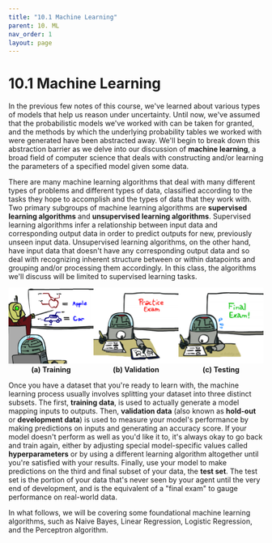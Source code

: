 ```yaml
---
title: "10.1 Machine Learning"
parent: 10. ML
nav_order: 1
layout: page
---
```


# 10.1 Machine Learning

In the previous few notes of this course, we've learned about various types of models that help us reason under uncertainty. Until now, we've assumed that the probabilistic models we've worked with can be taken for granted, and the methods by which the underlying probability tables we worked with were generated have been abstracted away. We'll begin to break down this abstraction barrier as we delve into our discussion of **machine learning**, a broad field of computer science that deals with constructing and/or learning the parameters of a specified model given some data.

There are many machine learning algorithms that deal with many different types of problems and different types of data, classified according to the tasks they hope to accomplish and the types of data that they work with. Two primary subgroups of machine learning algorithms are **supervised learning algorithms** and **unsupervised learning algorithms**. Supervised learning algorithms infer a relationship between input data and corresponding output data in order to predict outputs for new, previously unseen input data. Unsupervised learning algorithms, on the other hand, have input data that doesn't have any corresponding output data and so deal with recognizing inherent structure between or within datapoints and grouping and/or processing them accordingly. In this class, the algorithms we'll discuss will be limited to supervised learning tasks.

<div style="display: flex; justify-content: space-around; align-items: center;">
  <div style="text-align: center;">
    <img src="../assets/images/train.png" alt="Image 1" style="width: 200px; height: 150px; object-fit: cover;">
    <div><b>(a) Training</b></div>
  </div>
  <div style="text-align: center;">
    <img src="../assets/images/validation.png" alt="Image 2" style="width: 200px; height: 150px; object-fit: cover;">
    <div><b>(b) Validation</b></div>
  </div>
  <div style="text-align: center;">
    <img src="../assets/images/test.png" alt="Image 3" style="width: 200px; height: 150px; object-fit: cover;">
    <div><b>(c) Testing</b></div>
  </div>
</div>

Once you have a dataset that you're ready to learn with, the machine learning process usually involves splitting your dataset into three distinct subsets. The first, **training data**, is used to actually generate a model mapping inputs to outputs. Then, **validation data** (also known as **hold-out** or **development data**) is used to measure your model's performance by making predictions on inputs and generating an accuracy score. If your model doesn't perform as well as you'd like it to, it's always okay to go back and train again, either by adjusting special model-specific values called **hyperparameters** or by using a different learning algorithm altogether until you're satisfied with your results. Finally, use your model to make predictions on the third and final subset of your data, the **test set**. The test set is the portion of your data that's never seen by your agent until the very end of development, and is the equivalent of a "final exam" to gauge performance on real-world data.

In what follows, we will be covering some foundational machine learning algorithms, such as Naive Bayes, Linear Regression, Logistic Regression, and the Perceptron algorithm.